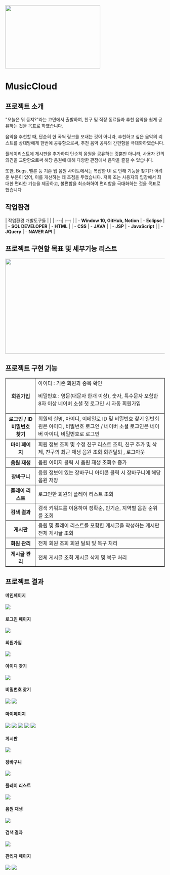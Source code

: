 <img src="https://raw.githubusercontent.com/yuiop241114/MusicCloud/main/MusicCloud/WebContent/resources/image/mainlogo.png" width="300" height="200">
<!-- Heading -->
<h1>MusicCloud</h1>
<div>
  <h2>프로젝트 소개</h2>
  <p>
    "오늘은 뭐 듣지?"라는 고민에서 출발하여, 친구 및 직장 동료들과 추천
음악을 쉽게 공유하는 것을 목표로 하였습니다.
</p><p>음악을 추천할 때, 단순히 한 곡씩 링크를 보내는 것이 아니라, 추천하고 싶은
음악의 리스트를 상대방에게 한번에 공유함으로써, 추천 음악 공유의
간편함을 극대화하였습니다.</p>
<p>플레이리스트에 게시판을 추가하여 단순히 음원을 공유하는 것뿐만 아니라,
사용자 간의 의견을 교환함으로써 해당 음원에 대해 다양한 관점에서 음악을
즐길 수 있습니다.</p>
<p>또한, Bugs, 멜론 등 기존 웹 음원 사이트에서는 복잡한 UI 로 인해 기능을
찾기가 어려운 부분이 있어, 이를 개선하는 데 초점을 두었습니다.
저희 조는 사용자의 입장에서 최대한 편리한 기능을 제공하고, 불편함을
최소화하여 편리함을 극대화하는 것을 목표로 했습니다</p>
  <p></p>
<h2>작업환경</h2>
<p>| 작업환경 개발도구들 |  |
| :--:| :--: |
| -  <strong>Window 10, GitHub, Notion</strong> | -  <strong>Eclipse</strong> |
| -  <strong>SQL DEVELOPER</strong> | -  <strong>HTML</strong> |
| -  <strong>CSS</strong> | -  <strong>JAVA</strong> |
| -  <strong>JSP</strong> | -  <strong>JavaScript</strong> |
| -  <strong>JQuery</strong> | -  <strong>NAVER API</strong> |</p>
<h2>프로젝트 구현할 목표 및 세부기능 리스트</h2>
<img src="https://raw.githubusercontent.com/yuiop241114/MusicCloud/main/MusicCloud/WebContent/resources/image/source.PNG" width="600" height="300">
  <h2>프로젝트 구현 기능</h2>
  <p></p><table border="1">
    <tbody><tr>
      <th><b>회원가입</b></th>
      <td><span>아이디 : 기존 회원과 중복 확인
<p>비밀번호 : 영문(대문자 한개 이상), 숫자, 특수문자 포함한 8자 이상
네이버 소셜 첫 로그인 시 자동 회원가입
</p></span></td>
</tr>
<tr>
<th><b>로그인 / ID
비밀번호 찾기</b></th>
<td><span>회원의 실명, 아이디, 이메일로 ID 및 비밀번호 찾기
일반회원은 아이디, 비밀번호 로그인 / 네이버 소셜 로그인은 네이버 아이디, 비밀번호로  로그인
</span></td>
</tr>
<tr>
<th><b>마이 페이지</b></th>
<td><span>회원 정보 조회 및 수정
친구 리스트 조회, 친구  추가 및 삭제, 친구의 최근 재생 음원 조회
회원탈퇴 , 로그아웃
</span></td>
</tr>
<tr>
<th><b>음원 재생</b></th>
<td><span>음원 이미지 클릭 시 음원 재생
조회수 증가
</span></td>
</tr>
<tr>
<th><b>장바구니</b></th>
<td><span>음원 정보에 있는 장바구니 아이콘 클릭 시 장바구니에 해당 음원 저장
</span></td>
</tr>
<tr>
<th><b>플레이 리스트</b></th>
<td><span>로그인한 회원의 플레이 리스트 조회
</span></td>
</tr>
<tr>
<th><b>검색 결과</b></th>
<td><span>검색 키워드를 이용하여 정확순, 인기순, 지역별 음원 순위를 조회
</span></td>
</tr>
<tr>
<th><b>게시판</b></th>
<td><span>음원 및 플레이 리스트를 포함한 게시글을 작성하는 게시판
전체 게시글 조회
</span></td>
</tr>
<tr>
<th><b>회원 관리</b></th>
<td><span>전체 회원 조회
회원 탈퇴 및 복구 처리
</span></td>
</tr>
<tr>
<th><b>게시글 관리</b></th>
<td><span>전체 게시글 조회
게시글 삭제 및 복구 처리
</span></td>
</tr>
  </tbody></table>
<h2>프로젝트 결과</h2>
<h4>메인페이지</h4>
<img src="./MusicCloud/WebContent/resources/image/메인페이지.png">
<h4>로그인 페이지</h4>
<img src="./MusicCloud/WebContent/resources/image/로그인.png">
<h4>회원가입</h4>
<img src="./MusicCloud/WebContent/resources/image/회원가입.PNG">
<h4>아이디 찾기</h4>
<img src="./MusicCloud/WebContent/resources/image/아이디찾기.PNG">
<h4>비밀번호 찾기</h4>
<img src="./MusicCloud/WebContent/resources/image/비밀번호 찾기.PNG">
<img src="./MusicCloud/WebContent/resources/image/비밀번호찾기2.PNG">
<h4>마이페이지</h4>
<img src="./MusicCloud/WebContent/resources/image/마이페이지1.png">
<img src="./MusicCloud/WebContent/resources/image/마이페이지2.png">
<img src="./MusicCloud/WebContent/resources/image/마이페이지3.png">
<img src="./MusicCloud/WebContent/resources/image/마이페이지4.png">
<img src="./MusicCloud/WebContent/resources/image/마이페이지5.png">
<h4>게시판</h4>
<img src="./MusicCloud/WebContent/resources/image/게시판.PNG">
<h4>장바구니</h4>
<img src="./MusicCloud/WebContent/resources/image/장바구니.PNG">
<h4>플레이 리스트</h4>
<img src="./MusicCloud/WebContent/resources/image/플레이리스트.PNG">
<h4>음원 재생</h4>
<img src="./MusicCloud/WebContent/resources/image/음원재생.png">
<h4>검색 결과</h4>
<img src="./MusicCloud/WebContent/resources/image/검색결과.png">
<h4>관리자 페이지</h4>
<img src="./MusicCloud/WebContent/resources/image/회원삭제.png">
<img src="./MusicCloud/WebContent/resources/image/게시글삭제.png">
</div>
